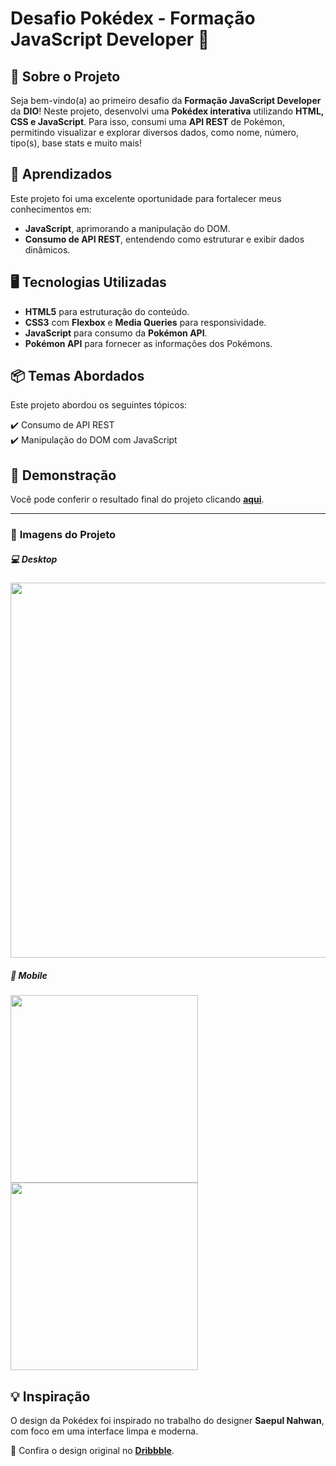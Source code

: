 # Desafio Pokédex - Formação JavaScript Developer 🚀

## 📌 Sobre o Projeto  

Seja bem-vindo(a) ao primeiro desafio da **Formação JavaScript Developer** da **DIO**! Neste projeto, desenvolvi uma **Pokédex interativa** utilizando **HTML, CSS e JavaScript**.  Para isso, consumi uma **API REST** de Pokémon, permitindo visualizar e explorar diversos dados, como nome, número, tipo(s), base stats e muito mais!  


## 🎯 Aprendizados  

Este projeto foi uma excelente oportunidade para fortalecer meus conhecimentos em:  

- **JavaScript**, aprimorando a manipulação do DOM.  
- **Consumo de API REST**, entendendo como estruturar e exibir dados dinâmicos.  


## 🖥️ Tecnologias Utilizadas  

- **HTML5** para estruturação do conteúdo.  
- **CSS3** com **Flexbox** e **Media Queries** para responsividade.  
- **JavaScript** para consumo da **Pokémon API**.  
- **Pokémon API** para fornecer as informações dos Pokémons.  

## 📦 Temas Abordados  

Este projeto abordou os seguintes tópicos:  

✔️ Consumo de API REST  
✔️ Manipulação do DOM com JavaScript   


## 🌈 Demonstração  
Você pode conferir o resultado final do projeto clicando **[aqui]()**.  

---

### 📸 **Imagens do Projeto**

##### 💻 **Desktop**  
<img src="./assets/images/poke-list.png" width="600">  

##### 📱 **Mobile**  
<img src="./assets/images/poke-list-mobile.png" width="300">
<img src="./assets/images/poke-detail-mobile.png" width="300">  


## 💡 Inspiração  

O design da Pokédex foi inspirado no trabalho do designer **Saepul Nahwan**, com foco em uma interface limpa e moderna.

📌 Confira o design original no **[Dribbble](https://dribbble.com/shots/6540871-Pokedex-App)**.  